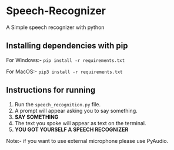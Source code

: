 # Speech-Recognizer
A Simple speech recognizer with python 

## Installing dependencies with pip
For Windows:- ```pip install -r requirements.txt```

For MacOS:- ```pip3 install -r requirements.txt```

## Instructions for running
1. Run the ```speech_recognition.py``` file.
2. A prompt will appear asking you to say something.
3. **SAY SOMETHING**
4. The text you spoke will appear as text on the terminal.
5. **YOU GOT YOURSELF A SPEECH RECOGNIZER**


Note:- if you want to use external microphone please use PyAudio.
